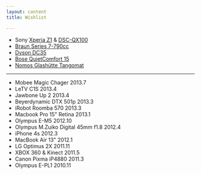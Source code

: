 ```yaml
---
layout: content
title: Wishlist

---
```


* Sony [Xperia Z1](http://www.sonymobile.com/global-en/products/phones/xperia-z1/) & [DSC-QX100](http://www.sonymobile.com/global-en/products/accessories/dsc-qx100/)
* [Braun Series 7-790cc](http://www.braun.com/us/male-grooming/series-shavers/series-7.html)
* [Dyson DC35](http://www.dyson.com/vacuums/handhelds/dc35/dc35-multi-floor.aspx)
* [Bose QuietComfort 15](http://www.bose.com/controller?url=/shop_online/headphones/noise_cancelling_headphones/quietcomfort_15/index.jsp)
* [Nomos Glashütte Tangomat](http://www.nomos-glashuette.com/en/watches/tangomat/)

---

* Mobee Magic Chager 2013.7
* LeTV C1S 2013.4
* Jawbone Up 2 2013.4
* Beyerdynamic DTX 501p 2013.3
* iRobot Roomba 570 2013.3
* Macbook Pro 15" Retina 2013.1
* Olympus E-M5 2012.10
* Olympus M.Zuiko Digital 45mm f1.8 2012.4
* iPhone 4s 2012.3
* MacBook Air 13" 2012.1
* LG Optimus 2X 2011.11
* XBOX 360 & Kinect 2011.5
* Canon Pixma iP4880 2011.3
* Olympus E-PL1 2010.11